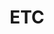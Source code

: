 ---
layout: "writing_by_category"
category: "ETC"
permalink: "/writing/category/etc/"
header-img: "assets/owner/hero/archive-bg.jpg"
title: "ETC"
---